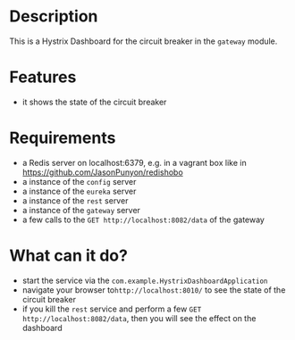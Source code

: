 # Description

This is a Hystrix Dashboard for the circuit breaker in the `gateway` module.

# Features
* it shows the state of the circuit breaker

# Requirements

* a Redis server on localhost:6379, e.g. in a vagrant box like in https://github.com/JasonPunyon/redishobo
* a instance of the `config` server
* a instance of the `eureka` server
* a instance of the `rest` server
* a instance of the `gateway` server
* a few calls to the `GET http://localhost:8082/data` of the gateway

# What can it do?

* start the service via the `com.example.HystrixDashboardApplication`
* navigate your browser to`http://localhost:8010/` to see the state of the circuit breaker
* if you kill the `rest` service and perform a few `GET http://localhost:8082/data`, then you will see the effect on the dashboard